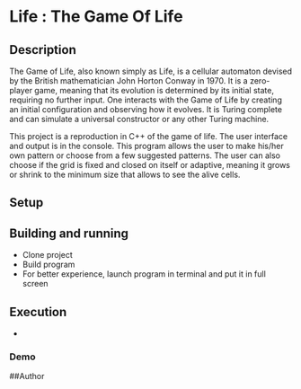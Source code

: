 # Life : The Game Of Life

## Description

The Game of Life, also known simply as Life, is a cellular automaton devised by the British mathematician John Horton
Conway in 1970. It is a zero-player game, meaning that its evolution is determined by its initial state, requiring no
further input. One interacts with the Game of Life by creating an initial configuration and observing how it evolves. It
is Turing complete and can simulate a universal constructor or any other Turing machine.

This project is a reproduction in C++ of the game of life. The user interface and output is in the console. This program
allows the user to make his/her own pattern or choose from a few suggested patterns. The user can also choose if the
grid is fixed and closed on itself or adaptive, meaning it grows or shrink to the minimum size that allows to see the
alive cells.

## Setup

## Building and running

* Clone project
* Build program
* For better experience, launch program in terminal and put it in full screen

## Execution

*

### Demo

##Author

